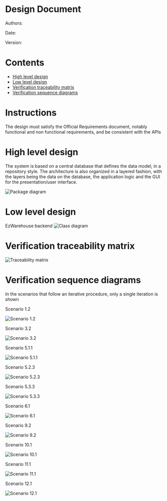 # Design Document 


Authors: 

Date:

Version:


# Contents

- [High level design](#package-diagram)
- [Low level design](#class-diagram)
- [Verification traceability matrix](#verification-traceability-matrix)
- [Verification sequence diagrams](#verification-sequence-diagrams)

# Instructions

The design must satisfy the Official Requirements document, notably functional and non functional requirements, and be consistent with the APIs

# High level design 


The system is based on a central database that defines the data model, in a repository style. The architecture is also organized in a layered fashion, with the layers being the data on the database, the application logic and the GUI for the presentation/user interface.


![Package diagram](Images/PackageDiagram.jpg "PackageDiagram")






# Low level design


EzWarehouse backend
![Class diagram](Images/ClassDiagram.jpg "ClassDiagram")








# Verification traceability matrix


![Traceability matrix](Images/Verification_Traceability_Matrix_Subs_Included_page-0001.jpg "Traceability Matrix")









# Verification sequence diagrams 

In the scenarios that follow an iterative procedure, only a single iteration is shown

Scenario 1.2

![Scenario 1.2](Images/Scenario_1.2.jpg "Scenario 1.2")

Scenario 3.2

![Scenario 3.2](Images/Scenario_3.2.jpg "Scenario 3.2")

Scenario 5.1.1

![Scenario 5.1.1](Images/Scenario_5.1.1.jpg "Scenario 5.1.1")

Scenario 5.2.3

![Scenario 5.2.3](Images/Scenario_5.2.3.jpg "Scenario 5.2.3")

Scenario 5.3.3

![Scenario 5.3.3](Images/Scenario_5.3.3.jpg "Scenario 5.3.3")

Scenario 6.1

![Scenario 6.1](Images/Scenario_6.1.jpg "Scenario 6.1")

Scenario 9.2

![Scenario 9.2](Images/Scenario_9.2.png "Scenario 9.2")

Scenario 10.1

![Scenario 10.1](Images/Scenario_10.1.png "Scenario 10.1")

Scenario 11.1

![Scenario 11.1](Images/Scenario_11.1.png "Scenario 11.1")

Scenario 12.1

![Scenario 12.1](Images/Scenario_12.1.png "Scenario 12.1")




